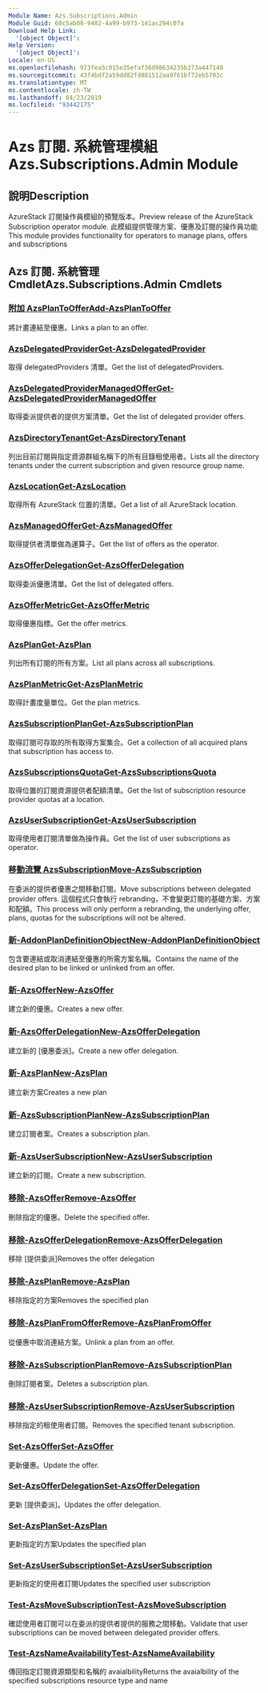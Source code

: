 ```yaml
---
Module Name: Azs.Subscriptions.Admin
Module Guid: 60c5ab08-9482-4a99-b973-141ac294c07a
Download Help Link:
  '[object Object]': 
Help Version:
  '[object Object]': 
Locale: en-US
ms.openlocfilehash: 973fea5c015e35efaf36d98634235b273a447140
ms.sourcegitcommit: 43f4bdf2a59dd82fd881512aa9761bf72eb5703c
ms.translationtype: MT
ms.contentlocale: zh-TW
ms.lasthandoff: 04/23/2019
ms.locfileid: "93442175"
---
```

# <span data-ttu-id="8fda6-101">Azs 訂閱. 系統管理模組</span><span class="sxs-lookup"><span data-stu-id="8fda6-101">Azs.Subscriptions.Admin Module</span></span>
## <span data-ttu-id="8fda6-102">說明</span><span class="sxs-lookup"><span data-stu-id="8fda6-102">Description</span></span>
<span data-ttu-id="8fda6-103">AzureStack 訂閱操作員模組的預覽版本。</span><span class="sxs-lookup"><span data-stu-id="8fda6-103">Preview release of the AzureStack Subscription operator module.</span></span>  <span data-ttu-id="8fda6-104">此模組提供管理方案、優惠及訂閱的操作員功能</span><span class="sxs-lookup"><span data-stu-id="8fda6-104">This module provides functionality for operators to manage plans, offers and subscriptions</span></span>

## <span data-ttu-id="8fda6-105">Azs 訂閱. 系統管理 Cmdlet</span><span class="sxs-lookup"><span data-stu-id="8fda6-105">Azs.Subscriptions.Admin Cmdlets</span></span>
### [<span data-ttu-id="8fda6-106">附加 AzsPlanToOffer</span><span class="sxs-lookup"><span data-stu-id="8fda6-106">Add-AzsPlanToOffer</span></span>](Add-AzsPlanToOffer.md)
<span data-ttu-id="8fda6-107">將計畫連結至優惠。</span><span class="sxs-lookup"><span data-stu-id="8fda6-107">Links a plan to an offer.</span></span>

### [<span data-ttu-id="8fda6-108">AzsDelegatedProvider</span><span class="sxs-lookup"><span data-stu-id="8fda6-108">Get-AzsDelegatedProvider</span></span>](Get-AzsDelegatedProvider.md)
<span data-ttu-id="8fda6-109">取得 delegatedProviders 清單。</span><span class="sxs-lookup"><span data-stu-id="8fda6-109">Get the list of delegatedProviders.</span></span>

### [<span data-ttu-id="8fda6-110">AzsDelegatedProviderManagedOffer</span><span class="sxs-lookup"><span data-stu-id="8fda6-110">Get-AzsDelegatedProviderManagedOffer</span></span>](Get-AzsDelegatedProviderManagedOffer.md)
<span data-ttu-id="8fda6-111">取得委派提供者的提供方案清單。</span><span class="sxs-lookup"><span data-stu-id="8fda6-111">Get the list of delegated provider offers.</span></span>

### [<span data-ttu-id="8fda6-112">AzsDirectoryTenant</span><span class="sxs-lookup"><span data-stu-id="8fda6-112">Get-AzsDirectoryTenant</span></span>](Get-AzsDirectoryTenant.md)
<span data-ttu-id="8fda6-113">列出目前訂閱與指定資源群組名稱下的所有目錄租使用者。</span><span class="sxs-lookup"><span data-stu-id="8fda6-113">Lists all the directory tenants under the current subscription and given resource group name.</span></span>

### [<span data-ttu-id="8fda6-114">AzsLocation</span><span class="sxs-lookup"><span data-stu-id="8fda6-114">Get-AzsLocation</span></span>](Get-AzsLocation.md)
<span data-ttu-id="8fda6-115">取得所有 AzureStack 位置的清單。</span><span class="sxs-lookup"><span data-stu-id="8fda6-115">Get a list of all AzureStack location.</span></span>

### [<span data-ttu-id="8fda6-116">AzsManagedOffer</span><span class="sxs-lookup"><span data-stu-id="8fda6-116">Get-AzsManagedOffer</span></span>](Get-AzsManagedOffer.md)
<span data-ttu-id="8fda6-117">取得提供者清單做為運算子。</span><span class="sxs-lookup"><span data-stu-id="8fda6-117">Get the list of offers as the operator.</span></span>

### [<span data-ttu-id="8fda6-118">AzsOfferDelegation</span><span class="sxs-lookup"><span data-stu-id="8fda6-118">Get-AzsOfferDelegation</span></span>](Get-AzsOfferDelegation.md)
<span data-ttu-id="8fda6-119">取得委派優惠清單。</span><span class="sxs-lookup"><span data-stu-id="8fda6-119">Get the list of delegated offers.</span></span>

### [<span data-ttu-id="8fda6-120">AzsOfferMetric</span><span class="sxs-lookup"><span data-stu-id="8fda6-120">Get-AzsOfferMetric</span></span>](Get-AzsOfferMetric.md)
<span data-ttu-id="8fda6-121">取得優惠指標。</span><span class="sxs-lookup"><span data-stu-id="8fda6-121">Get the offer metrics.</span></span>

### [<span data-ttu-id="8fda6-122">AzsPlan</span><span class="sxs-lookup"><span data-stu-id="8fda6-122">Get-AzsPlan</span></span>](Get-AzsPlan.md)
<span data-ttu-id="8fda6-123">列出所有訂閱的所有方案。</span><span class="sxs-lookup"><span data-stu-id="8fda6-123">List all plans across all subscriptions.</span></span>

### [<span data-ttu-id="8fda6-124">AzsPlanMetric</span><span class="sxs-lookup"><span data-stu-id="8fda6-124">Get-AzsPlanMetric</span></span>](Get-AzsPlanMetric.md)
<span data-ttu-id="8fda6-125">取得計畫度量單位。</span><span class="sxs-lookup"><span data-stu-id="8fda6-125">Get the plan metrics.</span></span>

### [<span data-ttu-id="8fda6-126">AzsSubscriptionPlan</span><span class="sxs-lookup"><span data-stu-id="8fda6-126">Get-AzsSubscriptionPlan</span></span>](Get-AzsSubscriptionPlan.md)
<span data-ttu-id="8fda6-127">取得訂閱可存取的所有取得方案集合。</span><span class="sxs-lookup"><span data-stu-id="8fda6-127">Get a collection of all acquired plans that subscription has access to.</span></span>

### [<span data-ttu-id="8fda6-128">AzsSubscriptionsQuota</span><span class="sxs-lookup"><span data-stu-id="8fda6-128">Get-AzsSubscriptionsQuota</span></span>](Get-AzsSubscriptionsQuota.md)
<span data-ttu-id="8fda6-129">取得位置的訂閱資源提供者配額清單。</span><span class="sxs-lookup"><span data-stu-id="8fda6-129">Get the list of subscription resource provider quotas at a location.</span></span>

### [<span data-ttu-id="8fda6-130">AzsUserSubscription</span><span class="sxs-lookup"><span data-stu-id="8fda6-130">Get-AzsUserSubscription</span></span>](Get-AzsUserSubscription.md)
<span data-ttu-id="8fda6-131">取得使用者訂閱清單做為操作員。</span><span class="sxs-lookup"><span data-stu-id="8fda6-131">Get the list of user subscriptions as operator.</span></span>

### [<span data-ttu-id="8fda6-132">移動流覽 AzsSubscription</span><span class="sxs-lookup"><span data-stu-id="8fda6-132">Move-AzsSubscription</span></span>](Move-AzsSubscription.md)
<span data-ttu-id="8fda6-133">在委派的提供者優惠之間移動訂閱。</span><span class="sxs-lookup"><span data-stu-id="8fda6-133">Move subscriptions between delegated provider offers.</span></span>
<span data-ttu-id="8fda6-134">這個程式只會執行 rebranding，不會變更訂閱的基礎方案、方案和配額。</span><span class="sxs-lookup"><span data-stu-id="8fda6-134">This process will only perform a rebranding, the underlying offer, plans, quotas for the subscriptions will not be altered.</span></span>

### [<span data-ttu-id="8fda6-135">新-AddonPlanDefinitionObject</span><span class="sxs-lookup"><span data-stu-id="8fda6-135">New-AddonPlanDefinitionObject</span></span>](New-AddonPlanDefinitionObject.md)
<span data-ttu-id="8fda6-136">包含要連結或取消連結至優惠的所需方案名稱。</span><span class="sxs-lookup"><span data-stu-id="8fda6-136">Contains the name of the desired plan to be linked or unlinked from an offer.</span></span>

### [<span data-ttu-id="8fda6-137">新-AzsOffer</span><span class="sxs-lookup"><span data-stu-id="8fda6-137">New-AzsOffer</span></span>](New-AzsOffer.md)
<span data-ttu-id="8fda6-138">建立新的優惠。</span><span class="sxs-lookup"><span data-stu-id="8fda6-138">Creates a new offer.</span></span>

### [<span data-ttu-id="8fda6-139">新-AzsOfferDelegation</span><span class="sxs-lookup"><span data-stu-id="8fda6-139">New-AzsOfferDelegation</span></span>](New-AzsOfferDelegation.md)
<span data-ttu-id="8fda6-140">建立新的 [優惠委派]。</span><span class="sxs-lookup"><span data-stu-id="8fda6-140">Create a new offer delegation.</span></span>

### [<span data-ttu-id="8fda6-141">新-AzsPlan</span><span class="sxs-lookup"><span data-stu-id="8fda6-141">New-AzsPlan</span></span>](New-AzsPlan.md)
<span data-ttu-id="8fda6-142">建立新方案</span><span class="sxs-lookup"><span data-stu-id="8fda6-142">Creates a new plan</span></span>

### [<span data-ttu-id="8fda6-143">新-AzsSubscriptionPlan</span><span class="sxs-lookup"><span data-stu-id="8fda6-143">New-AzsSubscriptionPlan</span></span>](New-AzsSubscriptionPlan.md)
<span data-ttu-id="8fda6-144">建立訂閱者案。</span><span class="sxs-lookup"><span data-stu-id="8fda6-144">Creates a subscription plan.</span></span>

### [<span data-ttu-id="8fda6-145">新-AzsUserSubscription</span><span class="sxs-lookup"><span data-stu-id="8fda6-145">New-AzsUserSubscription</span></span>](New-AzsUserSubscription.md)
<span data-ttu-id="8fda6-146">建立新的訂閱。</span><span class="sxs-lookup"><span data-stu-id="8fda6-146">Create a new subscription.</span></span>

### [<span data-ttu-id="8fda6-147">移除-AzsOffer</span><span class="sxs-lookup"><span data-stu-id="8fda6-147">Remove-AzsOffer</span></span>](Remove-AzsOffer.md)
<span data-ttu-id="8fda6-148">刪除指定的優惠。</span><span class="sxs-lookup"><span data-stu-id="8fda6-148">Delete the specified offer.</span></span>

### [<span data-ttu-id="8fda6-149">移除-AzsOfferDelegation</span><span class="sxs-lookup"><span data-stu-id="8fda6-149">Remove-AzsOfferDelegation</span></span>](Remove-AzsOfferDelegation.md)
<span data-ttu-id="8fda6-150">移除 [提供委派]</span><span class="sxs-lookup"><span data-stu-id="8fda6-150">Removes the offer delegation</span></span>

### [<span data-ttu-id="8fda6-151">移除-AzsPlan</span><span class="sxs-lookup"><span data-stu-id="8fda6-151">Remove-AzsPlan</span></span>](Remove-AzsPlan.md)
<span data-ttu-id="8fda6-152">移除指定的方案</span><span class="sxs-lookup"><span data-stu-id="8fda6-152">Removes the specified plan</span></span>

### [<span data-ttu-id="8fda6-153">移除-AzsPlanFromOffer</span><span class="sxs-lookup"><span data-stu-id="8fda6-153">Remove-AzsPlanFromOffer</span></span>](Remove-AzsPlanFromOffer.md)
<span data-ttu-id="8fda6-154">從優惠中取消連結方案。</span><span class="sxs-lookup"><span data-stu-id="8fda6-154">Unlink a plan from an offer.</span></span>

### [<span data-ttu-id="8fda6-155">移除-AzsSubscriptionPlan</span><span class="sxs-lookup"><span data-stu-id="8fda6-155">Remove-AzsSubscriptionPlan</span></span>](Remove-AzsSubscriptionPlan.md)
<span data-ttu-id="8fda6-156">刪除訂閱者案。</span><span class="sxs-lookup"><span data-stu-id="8fda6-156">Deletes a subscription plan.</span></span>

### [<span data-ttu-id="8fda6-157">移除-AzsUserSubscription</span><span class="sxs-lookup"><span data-stu-id="8fda6-157">Remove-AzsUserSubscription</span></span>](Remove-AzsUserSubscription.md)
<span data-ttu-id="8fda6-158">移除指定的租使用者訂閱。</span><span class="sxs-lookup"><span data-stu-id="8fda6-158">Removes the specified tenant subscription.</span></span>

### [<span data-ttu-id="8fda6-159">Set-AzsOffer</span><span class="sxs-lookup"><span data-stu-id="8fda6-159">Set-AzsOffer</span></span>](Set-AzsOffer.md)
<span data-ttu-id="8fda6-160">更新優惠。</span><span class="sxs-lookup"><span data-stu-id="8fda6-160">Update the offer.</span></span>

### [<span data-ttu-id="8fda6-161">Set-AzsOfferDelegation</span><span class="sxs-lookup"><span data-stu-id="8fda6-161">Set-AzsOfferDelegation</span></span>](Set-AzsOfferDelegation.md)
<span data-ttu-id="8fda6-162">更新 [提供委派]。</span><span class="sxs-lookup"><span data-stu-id="8fda6-162">Updates the offer delegation.</span></span>

### [<span data-ttu-id="8fda6-163">Set-AzsPlan</span><span class="sxs-lookup"><span data-stu-id="8fda6-163">Set-AzsPlan</span></span>](Set-AzsPlan.md)
<span data-ttu-id="8fda6-164">更新指定的方案</span><span class="sxs-lookup"><span data-stu-id="8fda6-164">Updates the specified plan</span></span>

### [<span data-ttu-id="8fda6-165">Set-AzsUserSubscription</span><span class="sxs-lookup"><span data-stu-id="8fda6-165">Set-AzsUserSubscription</span></span>](Set-AzsUserSubscription.md)
<span data-ttu-id="8fda6-166">更新指定的使用者訂閱</span><span class="sxs-lookup"><span data-stu-id="8fda6-166">Updates the specified user subscription</span></span>

### [<span data-ttu-id="8fda6-167">Test-AzsMoveSubscription</span><span class="sxs-lookup"><span data-stu-id="8fda6-167">Test-AzsMoveSubscription</span></span>](Test-AzsMoveSubscription.md)
<span data-ttu-id="8fda6-168">確認使用者訂閱可以在委派的提供者提供的服務之間移動。</span><span class="sxs-lookup"><span data-stu-id="8fda6-168">Validate that user subscriptions can be moved between delegated provider offers.</span></span>

### [<span data-ttu-id="8fda6-169">Test-AzsNameAvailability</span><span class="sxs-lookup"><span data-stu-id="8fda6-169">Test-AzsNameAvailability</span></span>](Test-AzsNameAvailability.md)
<span data-ttu-id="8fda6-170">傳回指定訂閱資源類型和名稱的 avaialbility</span><span class="sxs-lookup"><span data-stu-id="8fda6-170">Returns the avaialbility of the specified subscriptions resource type and name</span></span>

